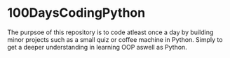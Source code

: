 # 100DaysCodingPython

The purpsoe of this repository is to code atleast once a day by building minor projects such as a small quiz or coffee machine in Python.
Simply to get a deeper understanding in learning OOP aswell as Python.
